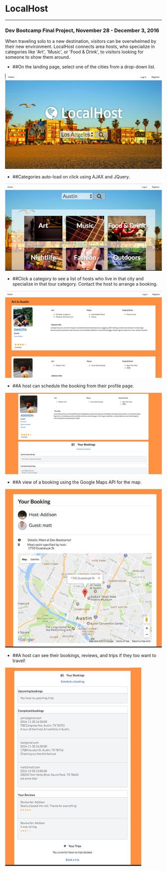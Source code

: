 # LocalHost
___
### Dev Bootcamp Final Project, November 28 - December 3, 2016
When traveling solo to a new destination, visitors can be overwhelmed by their new environment. LocalHost connects area hosts, who specialize in categories like 'Art', 'Music', or 'Food & Drink', to visitors looking for someone to show them around.

* ##On the landing page, select one of the cities from a drop-down list.

![Homepage View](readme-assets/home.png)

* ##Categories auto-load on click using AJAX and JQuery.

![Tour categories](readme-assets/categories.png)

* ##Click a category to see a list of hosts who live in that city and specialize in that tour category. Contact the host to arrange a booking.

![List of host profiles](readme-assets/hosts.png)

* ##A host can schedule the booking from their profile page.

![Host profile view](readme-assets/bio.png)

* ##A view of a booking using the Google Maps API for the map.

![Single booking view](readme-assets/booking.png)

* ##A host can see their bookings, reviews, and trips if they too want to travel!

![Single booking view](readme-assets/bookings-reviews.png)
